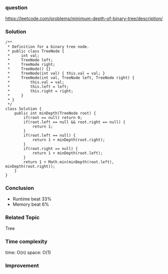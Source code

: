 ### question
https://leetcode.com/problems/minimum-depth-of-binary-tree/description/
### Solution
```
/**
 * Definition for a binary tree node.
 * public class TreeNode {
 *     int val;
 *     TreeNode left;
 *     TreeNode right;
 *     TreeNode() {}
 *     TreeNode(int val) { this.val = val; }
 *     TreeNode(int val, TreeNode left, TreeNode right) {
 *         this.val = val;
 *         this.left = left;
 *         this.right = right;
 *     }
 * }
 */
class Solution {
    public int minDepth(TreeNode root) {
        if(root == null) return 0;
        if(root.left == null && root.right == null) {
            return 1;
        }
        if(root.left == null) {
            return 1 + minDepth(root.right);
        }
        if(root.right == null) {
            return 1 + minDepth(root.left);
        }
        return 1 + Math.min(minDepth(root.left), minDepth(root.right));
    }
}
```
### Conclusion
- Runtime beat 33%
- Memory beat 6%

### Related Topic
Tree

### Time complexity
time: O(n)
space: O(1)

### Improvement
